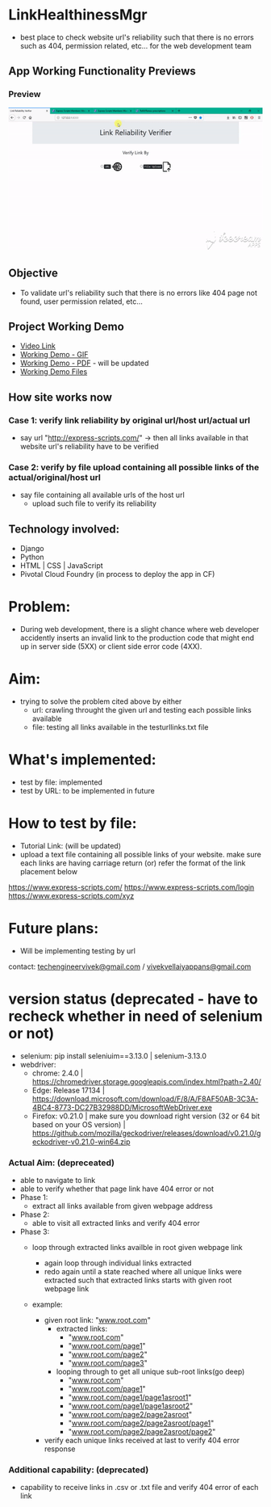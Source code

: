 # LinkHealthinessMgr
- best place to check website url's reliability such that there is no errors such as 404, permission related, etc... for the web development team

## App Working Functionality Previews
### Preview 
![](https://github.com/vivekVells/LinkHealthinessMgr/blob/develop/demo/v1%20linkreliabilityverifier%20working%20demo%20gif.gif)

## Objective
- To validate url's reliability such that there is no errors like 404 page not found, user permission related, etc...

## Project Working Demo
- [Video Link](https://drive.google.com/open?id=125LxihpVWTy23CaovFe-dKGzKHk4yuW1)
- [Working Demo - GIF](https://github.com/vivekVells/LinkHealthinessMgr/blob/develop/demo/v1%20linkreliabilityverifier%20working%20demo%20gif.gif)
- [Working Demo - PDF]() - will be updated
- [Working Demo Files](https://github.com/vivekVells/LinkHealthinessMgr/tree/develop/demo)

## How site works now
### Case 1: verify link reliability by original url/host url/actual url
- say url "http://express-scripts.com/" -> then all links available in that website url's reliability have to be verified 
### Case 2: verify by file upload containing all possible links of the actual/original/host url
- say file containing all available urls of the host url 
  - upload such file to verify its reliability
  
## Technology involved:
- Django
- Python
- HTML | CSS | JavaScript
- Pivotal Cloud Foundry (in process to deploy the app in CF)

# Problem:
- During web development, there is a slight chance where web developer accidently inserts an invalid link to the production code that might end up in server side (5XX) or client side error code (4XX). 

# Aim:
- trying to solve the problem cited above by either
  - url: crawling throught the given url and testing each possible links available
  - file: testing all links available in the testurllinks.txt file 

# What's implemented:
- test by file: implemented
- test by URL: to be implemented in future

# How to test by file:
- Tutorial Link: (will be updated)
- upload a text file containing all possible links of your website. make sure each links are having carriage return (or) refer the format of the link placement below

https://www.express-scripts.com/
https://www.express-scripts.com/login
https://www.express-scripts.com/xyz

# Future plans:
- Will be implementing testing by url

contact: techengineervivek@gmail.com / vivekvellaiyappans@gmail.com

# version status (deprecated - have to recheck whether in need of selenium or not)
- selenium: pip install seleniuim==3.13.0 | selenium-3.13.0
- webdriver:
  - chrome: 2.4.0 | https://chromedriver.storage.googleapis.com/index.html?path=2.40/
  - Edge: Release 17134 | https://download.microsoft.com/download/F/8/A/F8AF50AB-3C3A-4BC4-8773-DC27B32988DD/MicrosoftWebDriver.exe
  - Firefox: v0.21.0 | make sure you download right version (32 or 64 bit based on your OS version) | https://github.com/mozilla/geckodriver/releases/download/v0.21.0/geckodriver-v0.21.0-win64.zip
  
### Actual Aim: (depreceated)
- able to navigate to link
- able to verify whether that page link have 404 error or not
- Phase 1:
  - extract all links available from given webpage address
- Phase 2:
  - able to visit all extracted links and verify 404 error
- Phase 3:
  - loop through extracted links availble in root given webpage link
    - again loop through individual links extracted 
    - redo again until a state reached where all unique links were extracted such that extracted links starts with given root webpage link

  - example:
    - given root link: "www.root.com"
      - extracted links:
        - "www.root.com"
        - "www.root.com/page1"
        - "www.root.com/page2"
        - "www.root.com/page3"
      - looping through to get all unique sub-root links(go deep)
        - "www.root.com"
        - "www.root.com/page1"
        - "www.root.com/page1/page1asroot1"
        - "www.root.com/page1/page1asroot2"
        - "www.root.com/page2/page2asroot"
        - "www.root.com/page2/page2asroot/page1"
        - "www.root.com/page2/page2asroot/page2"
    - verify each unique links received at last to verify 404 error response

### Additional capability: (deprecated)
- capability to receive links in .csv or .txt file and verify 404 error of each link

